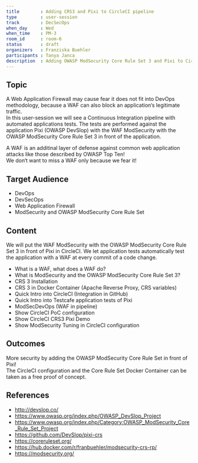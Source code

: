 ```yaml
---
title        : Adding CRS3 and Pixi to CircleCI pipeline
type         : user-session
track        : DecSecOps
when_day     : Wed
when_time    : PM-3
room_id      : room-6
status       : draft
organizers   : Franziska Buehler
participants : Tanya Janca
description  : Adding OWASP ModSecurity Core Rule Set 3 and Pixi to CircleCI pipeline
---
```


## Topic

A Web Application Firewall may cause fear it does not fit into DevOps methodology, because a WAF can also block an application‘s legitimate traffic. <br />
In this user-session we will see a Continuous Integration pipeline with automated applications tests. The tests are performed against the application Pixi (OWASP DevSlop) with the WAF ModSecurity with the OWASP ModSecurity Core Rule Set 3 in front of the application.

A WAF is an additinal layer of defense against common web application attacks like those described by OWASP Top Ten! <br />
We don‘t want to miss a WAF only because we fear it!

## Target Audience

 - DevOps
 - DevSecOps
 - Web Application Firewall
 - ModSecurity and OWASP ModSecurity Core Rule Set

## Content

We will put the WAF ModSecurity with the OWASP ModSecurity Core Rule Set 3 in front of Pixi in CircleCI. We let application tests automatically test the application with a WAF at every commit of a code change.

 - What is a WAF, what does a WAF do?
 - What is ModSecurity and the OWASP ModSecurity Core Rule Set 3?
 - CRS 3 Installation
 - CRS 3 in Docker Container (Apache Reverse Proxy, CRS variables)
 - Quick Intro into CircleCI (Integration in GitHub)
 - Quick Intro into Testcafe application tests of Pixi
 - ModSecDevOps (WAF in pipeline)
 - Show CircleCI PoC configuration
 - Show CircleCI CRS3 Pixi Demo
 - Show ModSecurity Tuning in CircleCI configuration

## Outcomes

More security by adding the OWASP ModSecurity Core Rule Set in front of Pixi! <br />
The CircleCI configuration and the Core Rule Set Docker Container can be taken as a free proof of concept.

## References

 - http://devslop.co/
 - https://www.owasp.org/index.php/OWASP_DevSlop_Project
 - https://www.owasp.org/index.php/Category:OWASP_ModSecurity_Core_Rule_Set_Project
 - https://github.com/DevSlop/pixi-crs
 - https://coreruleset.org/
 - https://hub.docker.com/r/franbuehler/modsecurity-crs-rp/
 - https://modsecurity.org/
